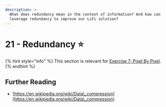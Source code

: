 ```yaml
---
description: >-
  What does redundancy mean in the context of information? And how can we
  leverage redundancy to improve our LiFi solution?
---
```


# 21 - Redundancy ⭐

{% hint style="info" %}
This section is relevant for [Exercise 7: Pixel By Pixel](https://github.com/winf-hsos/lifi-exercises/raw/main/exercises/07\_exercise\_pixel\_by\_pixel.pdf).
{% endhint %}

## Further Reading

* [https://en.wikipedia.org/wiki/Data\_compression](https://en.wikipedia.org/wiki/Data\_compression)
